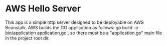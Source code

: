 # AWS Hello Server
This app is a simple http server designed to be deployable on AWS Beanstalk.
AWS builds the GO application as follows:
    go build -o bin/application application.go
, so there must be a "application.go" main file in the project root dir.